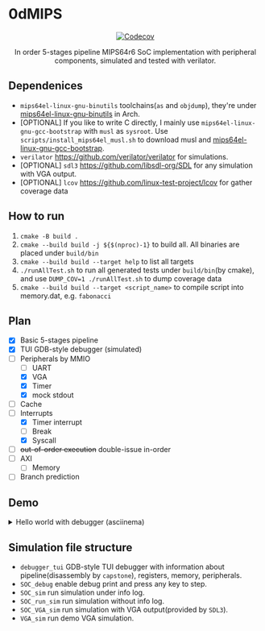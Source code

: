 # 0dMIPS

<div align="center">

[![Codecov](https://img.shields.io/codecov/c/github/Nambers/0dMIPS)](https://app.codecov.io/github/nambers/0dmips)


In order 5-stages pipeline MIPS64r6 SoC implementation with peripheral components, simulated and tested with verilator.

</div>

## Dependenices

- `mips64el-linux-gnu-binutils` toolchains(`as` and `objdump`), they're under [mips64el-linux-gnu-binutils](https://aur.archlinux.org/packages/mips64el-linux-gnu-binutils) in Arch.
- \[OPTIONAL\] If you like to write C directly, I mainly use `mips64el-linux-gnu-gcc-bootstrap` with `musl` as `sysroot`. Use `scripts/install_mips64el_musl.sh` to download musl and [mips64el-linux-gnu-gcc-bootstrap](https://aur.archlinux.org/packages/mips64el-linux-gnu-gcc-bootstrap).
- `verilator` <https://github.com/verilator/verilator> for simulations.
- \[OPTIONAL\] `sdl3` <https://github.com/libsdl-org/SDL> for any simulation with VGA output.
- \[OPTIONAL\] `lcov` <https://github.com/linux-test-project/lcov> for gather coverage data

## How to run

1. `cmake -B build .`
2. `cmake --build build -j ${$(nproc)-1}` to build all. All binaries are placed under `build/bin`
3. `cmake --build build --target help` to list all targets
4. `./runAllTest.sh` to run all generated tests under `build/bin`(by cmake), and use `DUMP_COV=1 ./runAllTest.sh` to dump coverage data
5. `cmake --build build --target <script_name>` to compile script into memory.dat, e.g. `fabonacci`

## Plan

- [x] Basic 5-stages pipeline
- [x] TUI GDB-style debugger (simulated)
- [ ] Peripherals by MMIO
    - [ ] UART
    - [x] VGA
    - [x] Timer
    - [x] mock stdout
- [ ] Cache
- [ ] Interrupts
    - [x] Timer interrupt
    - [ ] Break
    - [x] Syscall
- [ ] ~~out-of-order execution~~ double-issue in-order
- [ ] AXI
    - [ ] Memory
- [ ] Branch prediction

## Demo

<details>
    <summary>Hello world with debugger (asciinema)</summary>

[![Hello world with debugger](https://asciinema.org/a/bU0a0fpWcxJT1erWZx5JkgBuQ.svg)](https://asciinema.org/a/bU0a0fpWcxJT1erWZx5JkgBuQ)

</details>

## Simulation file structure

- `debugger_tui` GDB-style TUI debugger with information about pipeline(disassembly by `capstone`), registers, memory, peripherals.
- `SOC_debug` enable debug print and press any key to step.
- `SOC_sim` run simulation under info log.
- `SOC_run_sim` run simulation without info log.
- `SOC_VGA_sim` run simulation with VGA output(provided by `SDL3`).
- `VGA_sim` run demo VGA simulation.
